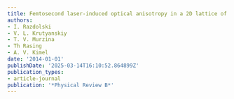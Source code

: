 ```yaml
---
title: Femtosecond laser-induced optical anisotropy in a 2D lattice of magnetic dots
authors:
- I. Razdolski
- V. L. Krutyanskiy
- T. V. Murzina
- Th Rasing
- A. V. Kimel
date: '2014-01-01'
publishDate: '2025-03-14T16:10:52.864899Z'
publication_types:
- article-journal
publication: '*Physical Review B*'
---
```


